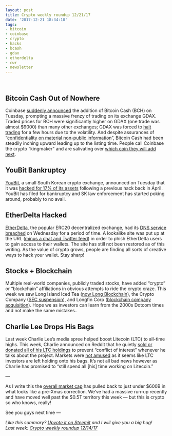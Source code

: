 ```yaml
---
layout: post
title: Crypto weekly roundup 12/21/17
date: '2017-12-21 18:34:10'
tags:
- bitcoin
- coinbase
- crypto
- hacks
- bcash
- gdax
- etherdelta
- cwr
- newsletter
---
```


<br />

## Bitcoin Cash Out of Nowhere
Coinbase [suddenly announced](https://blog.coinbase.com/buy-sell-send-and-receive-bitcoin-cash-on-coinbase-65f1b2c7214b) the addition of Bitcoin Cash (BCH) on Tuesday, prompting a massive frenzy of trading on its exchange GDAX. Traded prices for BCH were significantly higher on GDAX (one trade was almost $9000) than many other exchanges; GDAX was forced to [halt trading](https://twitter.com/coinbase/status/943334020938690561) for a few hours due to the volatility. And despite assurances of “[confidentiality on material non-public information](https://blog.coinbase.com/our-employee-trading-policy-at-coinbase-1d4e860b7837)”, Bitcoin Cash had been steadily inching upward leading up to the listing time. People call Coinbase the crypto “kingmaker" and are salivating over [which coin they will add next](https://www.cnbc.com/video/2017/12/14/coinbases-president-reveals-whats-next-in-the-cryptocurrency-craze.html).

## YouBit Bankruptcy
[YouBit](https://youbit.co.kr/), a small South Korean crypto exchange, announced on Tuesday that it was [hacked for 17% of its assets](https://youbit.co.kr/html/view.php?code=notice&seq=158) following a previous hack back in April. YouBit has filed for bankruptcy and SK law enforcement has started poking around, probably to no avail.

## EtherDelta Hacked
[EtherDelta](https://etherdelta.com/), the popular ERC20 decentralized exchange, had its [DNS service breached](https://twitter.com/etherdelta/status/943582597459972101) on Wednesday for a period of time. A lookalike site was put up at the URL ([minus a chat and Twitter feed](https://twitter.com/etherdelta/status/943583921714925569)) in order to phish EtherDelta users to gain access to their wallets. The site has still not been restored as of this writing. As the value of crypto grows, people are finding all sorts of creative ways to hack your wallet. Stay sharp!

## Stocks + Blockchain
Multiple real-world companies, publicly traded stocks, have added “crypto” or “blockchain” affiliations in obvious attempts to ride the crypto craze. This week we saw Long Island Iced Tea ([now Long Blockchain](https://www.bloomberg.com/news/articles/2017-12-21/crypto-craze-sees-long-island-iced-tea-rename-as-long-blockchain)), the Crypto Company ([SEC suspension](https://www.sec.gov/litigation/suspensions/2017/34-82347-o.pdf)), and Longfin Corp ([blockchain company acquisition](https://investorplace.com/2017/12/longfin-corp-lfin/)). Hope we as investors can learn from the 2000s Dotcom times and not make the same mistakes..

## Charlie Lee Drops His Bags
Last week Charlie Lee’s media spree helped boost Litecoin (LTC) to all-time highs. This week, Charlie announced on Reddit that he quietly [sold or donated all of his LTC holdings](https://www.reddit.com/r/litecoin/comments/7kzw6q/litecoin_price_tweets_and_conflict_of_interest/) to prevent “conflict of interest” whenever he talks about the project. Markets were [not amused](https://coinmarketcap.com/currencies/litecoin/) as it seems like LTC investors are left holding onto his bags. It’s not all bad news however as Charlie has promised to “still spend all [his] time working on Litecoin.”

—

As I write this the [overall market cap](https://coinmarketcap.com/charts/) has pulled back to just under $600B in what looks like a pre-Xmas correction. We’ve had a massive run-up recently and have moved well past the $0.5T territory this week — but this is crypto so who knows, really!

See you guys next time —

*Like this summary? [Upvote it on Steemit](https://steemit.com/cryptocurrency/@aeto/aeto-s-crypto-weekly-roundup-12-21-17) and I will give you a big hug!*<br />*Last week: [Crypto weekly roundup 12/14/17](https://tonyy.in/crypto-weekly-roundup-12-14-17/)*